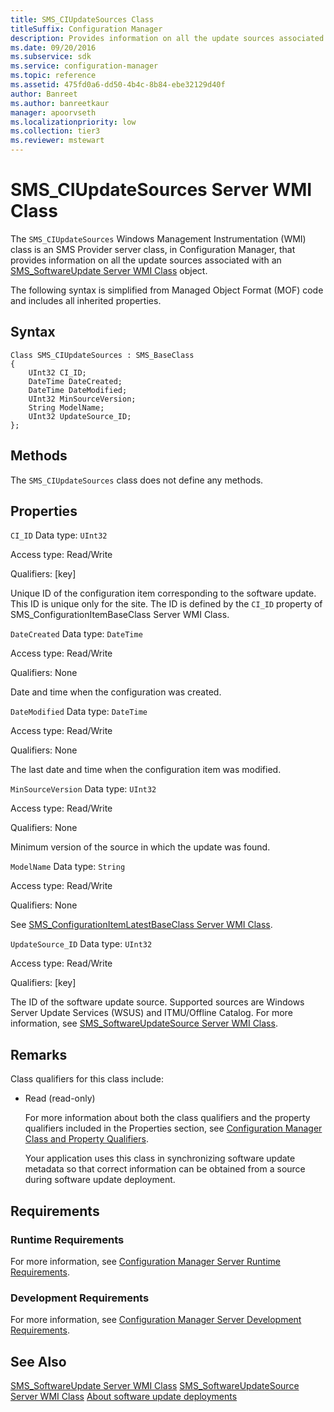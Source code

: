 ```yaml
---
title: SMS_CIUpdateSources Class
titleSuffix: Configuration Manager
description: Provides information on all the update sources associated with an [SMS_SoftwareUpdate Server WMI Class]
ms.date: 09/20/2016
ms.subservice: sdk
ms.service: configuration-manager
ms.topic: reference
ms.assetid: 475fd0a6-dd50-4b4c-8b84-ebe32129d40f
author: Banreet
ms.author: banreetkaur
manager: apoorvseth
ms.localizationpriority: low
ms.collection: tier3
ms.reviewer: mstewart
---
```

# SMS_CIUpdateSources Server WMI Class
The `SMS_CIUpdateSources` Windows Management Instrumentation (WMI) class is an SMS Provider server class, in Configuration Manager, that provides information on all the update sources associated with an [SMS_SoftwareUpdate Server WMI Class](../../../develop/reference/sum/sms_softwareupdate-server-wmi-class.md) object.

 The following syntax is simplified from Managed Object Format (MOF) code and includes all inherited properties.

## Syntax

```
Class SMS_CIUpdateSources : SMS_BaseClass
{
    UInt32 CI_ID;
    DateTime DateCreated;
    DateTime DateModified;
    UInt32 MinSourceVersion;
    String ModelName;
    UInt32 UpdateSource_ID;
};
```

## Methods
 The `SMS_CIUpdateSources` class does not define any methods.

## Properties
 `CI_ID`
 Data type: `UInt32`

 Access type: Read/Write

 Qualifiers: [key]

 Unique ID of the configuration item corresponding to the software update. This ID is unique only for the site. The ID is defined by the `CI_ID` property of SMS_ConfigurationItemBaseClass Server WMI Class.

 `DateCreated`
 Data type: `DateTime`

 Access type: Read/Write

 Qualifiers: None

 Date and time when the configuration was created.

 `DateModified`
 Data type: `DateTime`

 Access type: Read/Write

 Qualifiers: None

 The last date and time when the configuration item was modified.

 `MinSourceVersion`
 Data type: `UInt32`

 Access type: Read/Write

 Qualifiers: None

 Minimum version of the source in which the update was found.

 `ModelName`
 Data type: `String`

 Access type: Read/Write

 Qualifiers: None

 See [SMS_ConfigurationItemLatestBaseClass Server WMI Class](../../../develop/reference/compliance/sms_configurationitemlatestbaseclass-server-wmi-class.md).

 `UpdateSource_ID`
 Data type: `UInt32`

 Access type: Read/Write

 Qualifiers: [key]

 The ID of the software update source. Supported sources are Windows Server Update Services (WSUS) and ITMU/Offline Catalog. For more information, see [SMS_SoftwareUpdateSource Server WMI Class](../../../develop/reference/sum/sms_softwareupdatesource-server-wmi-class.md).

## Remarks
 Class qualifiers for this class include:

- Read (read-only)

  For more information about both the class qualifiers and the property qualifiers included in the Properties section, see [Configuration Manager Class and Property Qualifiers](../../../develop/reference/misc/class-and-property-qualifiers.md).

  Your application uses this class in synchronizing software update metadata so that correct information can be obtained from a source during software update deployment.

## Requirements

### Runtime Requirements
 For more information, see [Configuration Manager Server Runtime Requirements](../../../develop/core/reqs/server-runtime-requirements.md).

### Development Requirements
 For more information, see [Configuration Manager Server Development Requirements](../../../develop/core/reqs/server-development-requirements.md).

## See Also
 [SMS_SoftwareUpdate Server WMI Class](../../../develop/reference/sum/sms_softwareupdate-server-wmi-class.md)
 [SMS_SoftwareUpdateSource Server WMI Class](../../../develop/reference/sum/sms_softwareupdatesource-server-wmi-class.md)
 [About software update deployments](../../sum/about-software-updates-deployments.md)
